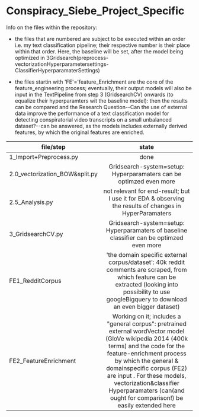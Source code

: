 # Conspiracy_Siebe_Project_Specific

Info on the files within the repository:
  - the files that are numbered are subject to be executed within an order i.e. my text classification pipeline; their respective number is their place within that order. Here, the baseline will be set, after the model being optimized in 3Gridsearch(preprocess-vectorizationHyperparametersettings-ClassifierHyperparamaterSettings) 
  
  - the files startin with 'FE'='feature_Enrichment are the core of the feature_engineering process; eventually, their output models will also be input in the TextPipeline from step 3 (GridsearchCV) onwards (to equalize their hyperparamters wit the baseline model): then the results can be compared and the Research Question--Can the use of external data improve the performance of a text classification model for detecting conspiratorial video transcripts on a small unbalanced dataset?--can be answered, as the models includes externally derived features, by which the original features are enriched. 
  
  | file/step                       | state        |
| -------------                     |:-------------:|
| 1_Import+Preprocess.py            |done  | 
| 2.0_vectorization_BOW&split.py    |Gridsearch-system=setup: Hyperparamaters can be optimzed even more  | 
| 2.5_Analysis.py                   | not relevant for end-result; but I use it for EDA & observing the results of changes in HyperParamaters     |
| 3_GridsearchCV.py                 | Gridsearch-system=setup: Hyperparamaters of baseline classifier can be optimzed even more  |
| FE1_RedditCorpus                  | 'the domain specific external corpus/dataset': 40k reddit comments are scraped, from which feature can be extracted (looking into possibility to use googleBigquery to download an even bigger dataset)
| FE2_FeatureEnrichment             | Working on it; includes a "general corpus": pretrained external wordVector model (GloVe wikipedia 2014 (400k terms) and the code for the feature-enrichment process by which the general & domainspecific corpus (FE2) are input . For these models, vectorization&classifier Hyperparamaters (can(and ought for comparison!) be easily extended here|
